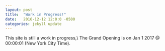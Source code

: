 ```yaml
---
layout: post
title:  "Work in Progress!"
date:   2016-12-12 12:0:0 -0500
categories: jekyll update
---
```

This site is still a work in progress,\\
The Grand Opening is on Jan 1 2017 @ 00:00:01 (New York City Time). 